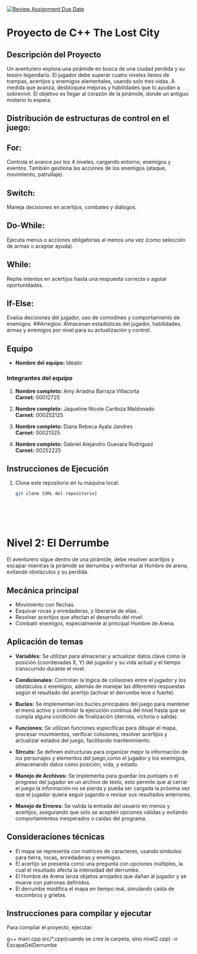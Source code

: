 [![Review Assignment Due Date](https://classroom.github.com/assets/deadline-readme-button-22041afd0340ce965d47ae6ef1cefeee28c7c493a6346c4f15d667ab976d596c.svg)](https://classroom.github.com/a/mi1WNrHU)
# Proyecto de C++ The Lost City

## Descripción del Proyecto

Un aventurero explora una pirámide en busca de una ciudad perdida y su tesoro legendario. El jugador debe superar cuatro niveles llenos de trampas, acertijos y enemigos elementales, usando solo tres vidas. A medida que avanza, desbloquea mejoras y habilidades que lo ayudan a sobrevivir. El objetivo es llegar al corazón de la pirámide, donde un antiguo misterio lo espera.

## Distribución de estructuras de control en el juego:

## For: 
Controla el avance por los 4 niveles, cargando entorno, enemigos y eventos. También gestiona las acciones de los enemigos (ataque, movimiento, patrullaje).
## Switch: 
Maneja decisiones en acertijos, combates y diálogos.
## Do-While: 
Ejecuta menús o acciones obligatorias al menos una vez (como selección de armas o aceptar ayuda).
## While: 
Repite intentos en acertijos hasta una respuesta correcta o agotar oportunidades.
## If-Else:
Evalúa decisiones del jugador, uso de comodines y comportamiento de enemigos.
##Arreglos: 
Almacenan estadísticas del jugador, habilidades, armas y enemigos por nivel para su actualización y control.

## Equipo

- **Nombre del equipo:** Ideatic

### Integrantes del equipo

1. **Nombre completo:** Amy Ariadna Barraza Villacorta  
   **Carnet:** 00012725

2. **Nombre completo:** Jaqueline Nicole Cardoza Maldonado  
   **Carnet:** 000252125

3. **Nombre completo:** Diana Rebeca Ayala Jandres  
   **Carnet:** 00021325

4. **Nombre completo:** Gabriel Alejandro Guevara Rodríguez  
   **Carnet:** 00252225

## Instrucciones de Ejecución

1. Clona este repositorio en tu máquina local:
   ```bash
   git clone [URL del repositorio]







# Nivel 2: El Derrumbe

El aventurero sigue dentro de una pirámide, debe resolver acertijos y escapar mientras la pirámide se derrumba y enfrentar al Hombre de arena, evitando obstáculos y su perdida.

## Mecánica principal
- Movimiento con flechas.
- Esquivar rocas y enredaderas, y liberarse de ellas.
- Resolver acertijos que afectan el desarrollo del nivel.
- Combatir enemigos, especialmente al principal Hombre de Arena.

## Aplicación de temas 

- **Variables:** Se utilizan para almacenar y actualizar datos clave como la posición (coordenadas X, Y) del jugador y su vida actual y el tiempo transcurrido durante el nivel.

- **Condicionales:** Controlan la lógica de colisiones entre el jugador y los obstáculos o enemigos, además de manejar las diferentes respuestas según el resultado del acertijo (activar el derrumbe leve o fuerte).

- **Bucles:** Se implementan los bucles principales del juego para mantener el menú activo y controlar la ejecución continua del nivel hasta que se cumpla alguna condición de finalización (derrota, victoria o salida).

- **Funciones:** Se utilizan funciones específicas para dibujar el mapa, procesar movimientos, verificar colisiones, resolver acertijos y actualizar estados del juego, facilitando mantenimiento.

- **Strcuts:** Se definen estructuras para organizar mejor la información de los personajes y elementos del juego,como el jugador y los enemigos, almacenando datos como posición, vida, y estado.

- **Manejo de Archivos:** Se implementa para guardar los puntajes o el progreso del jugador en un archivo de texto, esto permite que al cerrar el juego la información no se pierda y pueda ser cargada la próxima vez que el jugador quiera seguir jugando o revisar sus resultados anteriores.

- **Manejo de Errores:** Se valida la entrada del usuario en menús y acertijos, asegurando que solo se acepten opciones válidas y evitando comportamientos inesperados o caídas del programa.


## Consideraciones técnicas
- El mapa se representa con matrices de caracteres, usando símbolos para tierra, rocas, enredaderas y enemigos.
- El acertijo se presenta como una pregunta con opciones múltiples, la cual el resultado afecta la intensidad del derrumbe.
- El Hombre de Arena lanza objetos arrojados que dañan al jugador y se mueve con patrones definidos.
- El derrumbe modifica el mapa en tiempo real, simulando caída de escombros y grietas.

## Instrucciones para compilar y ejecutar

Para compilar el proyecto, ejecutar:

g++ main.cpp src/*.cpp(cuando  se cree la carpeta, sino nivel2.cpp) -o EscapeDelDerrumbe